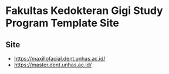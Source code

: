 # Fakultas Kedokteran Gigi Study Program Template Site

## Site
- https://maxillofacial.dent.unhas.ac.id/
- https://master.dent.unhas.ac.id/
